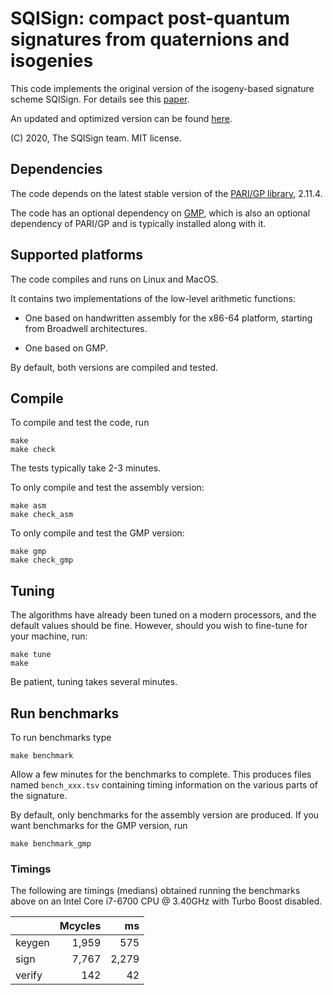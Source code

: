 # SQISign: compact post-quantum signatures from quaternions and isogenies

This code implements the original version of the isogeny-based signature scheme SQISign. For details see this [paper](https://eprint.iacr.org/2020/1240).

An updated and optimized version can be found [here](https://github.com/SQISign/sqisign-ec23).

(C) 2020, The SQISign team. MIT license.

## Dependencies

The code depends on the latest stable version of the [PARI/GP
library](http://pari.math.u-bordeaux.fr/), 2.11.4.

The code has an optional dependency on [GMP](https://gmplib.org/),
which is also an optional dependency of PARI/GP and is typically
installed along with it.

## Supported platforms

The code compiles and runs on Linux and MacOS.

It contains two implementations of the low-level arithmetic functions:

- One based on handwritten assembly for the x86-64 platform,
  starting from Broadwell architectures.

- One based on GMP.

By default, both versions are compiled and tested.

## Compile

To compile and test the code, run

```
make
make check
```

The tests typically take 2-3 minutes.

To only compile and test the assembly version:

```
make asm
make check_asm
```

To only compile and test the GMP version:

```
make gmp
make check_gmp
```

## Tuning

The algorithms have already been tuned on a modern processors, and the
default values should be fine. However, should you wish to fine-tune
for your machine, run:

```
make tune
make
```

Be patient, tuning takes several minutes.

## Run benchmarks

To run benchmarks type

```
make benchmark
```

Allow a few minutes for the benchmarks to complete.  This produces
files named `bench_xxx.tsv` containing timing information on the
various parts of the signature.

By default, only benchmarks for the assembly version are produced. If
you want benchmarks for the GMP version, run

```
make benchmark_gmp
```

### Timings

The following are timings (medians) obtained running the benchmarks
above on an Intel Core i7-6700 CPU @ 3.40GHz with Turbo Boost
disabled.

|        | Mcycles |    ms |
|:-------|--------:|------:|
| keygen |   1,959 |   575 |
| sign   |   7,767 | 2,279 |
| verify |     142 |    42 |

